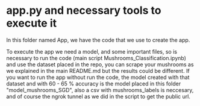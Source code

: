 # app.py and necessary tools to execute it

In this folder named App, we have the code that we use to create the app.

To execute the app we need a model, and some important files, so is necessary to run the code (main script Mushrooms_Classification.ipynb) and use the dataset placed in the repo, you can scrape your mushrooms as we explained in the main README.md but the results could be different. If you want to run the app without run the code, the model created with that dataset and with 60 - 65 % accuracy is the model placed in this folder "model_mushrooms_SGD", also a csv with mushrooms_labels is neccesary, and of course the ngrok tunnel as we did in the script to get the public url.




